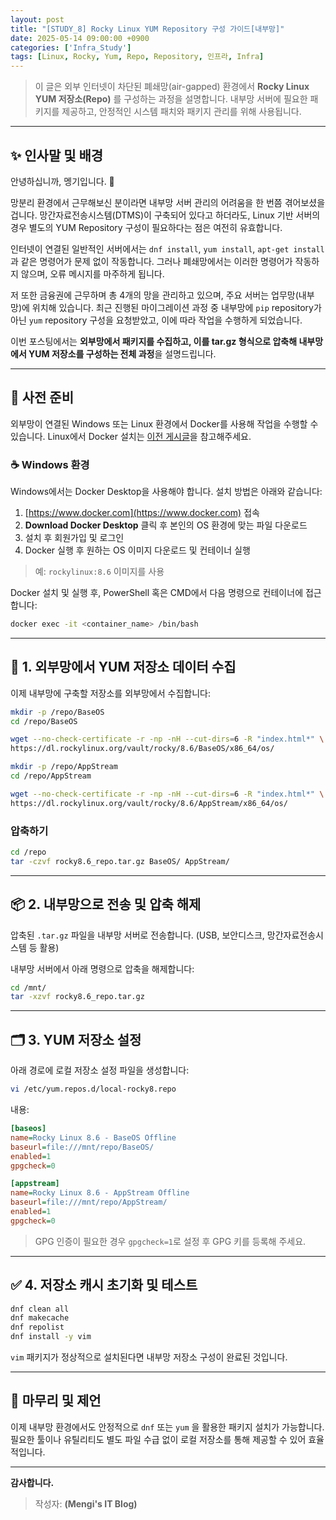 ```yaml
---
layout: post
title: "[STUDY_8] Rocky Linux YUM Repository 구성 가이드[내부망]"
date: 2025-05-14 09:00:00 +0900
categories: ['Infra_Study']
tags: [Linux, Rocky, Yum, Repo, Repository, 인프라, Infra]
---
```

> 이 글은 외부 인터넷이 차단된 폐쇄망(air-gapped) 환경에서 **Rocky Linux YUM 저장소(Repo)** 를 구성하는 과정을 설명합니다. 내부망 서버에 필요한 패키지를 제공하고, 안정적인 시스템 패치와 패키지 관리를 위해 사용됩니다.

---

## ✨ 인사말 및 배경

안녕하십니까, 멩기입니다. 👋

망분리 환경에서 근무해보신 분이라면 내부망 서버 관리의 어려움을 한 번쯤 겪어보셨을 겁니다. 
망간자료전송시스템(DTMS)이 구축되어 있다고 하더라도, Linux 기반 서버의 경우 별도의 YUM Repository 구성이 필요하다는 점은 여전히 유효합니다.

인터넷이 연결된 일반적인 서버에서는 `dnf install`, `yum install`, `apt-get install` 과 같은 명령어가 문제 없이 작동합니다. 그러나 폐쇄망에서는 이러한 명령어가 작동하지 않으며, 오류 메시지를 마주하게 됩니다.

저 또한 금융권에 근무하며 총 4개의 망을 관리하고 있으며, 주요 서버는 업무망(내부망)에 위치해 있습니다. 최근 진행된 마이그레이션 과정 중 내부망에 `pip` repository가 아닌 `yum` repository 구성을 요청받았고, 이에 따라 작업을 수행하게 되었습니다.

이번 포스팅에서는 **외부망에서 패키지를 수집하고, 이를 tar.gz 형식으로 압축해 내부망에서 YUM 저장소를 구성하는 전체 과정**을 설명드립니다.

---

## 🚀 사전 준비

외부망이 연결된 Windows 또는 Linux 환경에서 Docker를 사용해 작업을 수행할 수 있습니다. 
Linux에서 Docker 설치는 [이전 게시글](#)을 참고해주세요.

### ☕ Windows 환경

Windows에서는 Docker Desktop을 사용해야 합니다. 설치 방법은 아래와 같습니다:

1. [https://www.docker.com](https://www.docker.com) 접속
2. **Download Docker Desktop** 클릭 후 본인의 OS 환경에 맞는 파일 다운로드
3. 설치 후 회원가입 및 로그인
4. Docker 실행 후 원하는 OS 이미지 다운로드 및 컨테이너 실행

> 예: `rockylinux:8.6` 이미지를 사용

Docker 설치 및 실행 후, PowerShell 혹은 CMD에서 다음 명령으로 컨테이너에 접근합니다:

```bash
docker exec -it <container_name> /bin/bash
```

---

## 📂 1. 외부망에서 YUM 저장소 데이터 수집

이제 내부망에 구축할 저장소를 외부망에서 수집합니다:

```bash
mkdir -p /repo/BaseOS
cd /repo/BaseOS

wget --no-check-certificate -r -np -nH --cut-dirs=6 -R "index.html*" \
https://dl.rockylinux.org/vault/rocky/8.6/BaseOS/x86_64/os/

mkdir -p /repo/AppStream
cd /repo/AppStream

wget --no-check-certificate -r -np -nH --cut-dirs=6 -R "index.html*" \
https://dl.rockylinux.org/vault/rocky/8.6/AppStream/x86_64/os/
```

### 압축하기

```bash
cd /repo
tar -czvf rocky8.6_repo.tar.gz BaseOS/ AppStream/
```

---

## 📦 2. 내부망으로 전송 및 압축 해제

압축된 `.tar.gz` 파일을 내부망 서버로 전송합니다. (USB, 보안디스크, 망간자료전송시스템 등 활용)

내부망 서버에서 아래 명령으로 압축을 해제합니다:

```bash
cd /mnt/
tar -xzvf rocky8.6_repo.tar.gz
```

---

## 🗂 3. YUM 저장소 설정

아래 경로에 로컬 저장소 설정 파일을 생성합니다:

```bash
vi /etc/yum.repos.d/local-rocky8.repo
```

내용:

```ini
[baseos]
name=Rocky Linux 8.6 - BaseOS Offline
baseurl=file:///mnt/repo/BaseOS/
enabled=1
gpgcheck=0

[appstream]
name=Rocky Linux 8.6 - AppStream Offline
baseurl=file:///mnt/repo/AppStream/
enabled=1
gpgcheck=0
```

> GPG 인증이 필요한 경우 `gpgcheck=1`로 설정 후 GPG 키를 등록해 주세요.

---

## ✅ 4. 저장소 캐시 초기화 및 테스트

```bash
dnf clean all
dnf makecache
dnf repolist
dnf install -y vim
```

`vim` 패키지가 정상적으로 설치된다면 내부망 저장소 구성이 완료된 것입니다.

---

## 📅 마무리 및 제언

이제 내부망 환경에서도 안정적으로 `dnf` 또는 `yum` 을 활용한 패키지 설치가 가능합니다. 필요한 툴이나 유틸리티도 별도 파일 수급 없이 로컬 저장소를 통해 제공할 수 있어 효율적입니다.

---

**감사합니다.**  
> 작성자: **(Mengi's IT Blog)**

